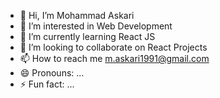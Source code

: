 - 👋 Hi, I’m Mohammad Askari
- 👀 I’m interested in Web Development
- 🌱 I’m currently learning React JS
- 💞️ I’m looking to collaborate on React Projects
- 📫 How to reach me m.askari1991@gmail.com
- 😄 Pronouns: ...
- ⚡ Fun fact: ...

<!---
asgari1991/asgari1991 is a ✨ special ✨ repository because its `README.md` (this file) appears on your GitHub profile.
You can click the Preview link to take a look at your changes.
--->
